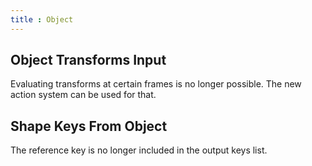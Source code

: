 ```yaml
---
title : Object
---
```


## Object Transforms Input

Evaluating transforms at certain frames is no longer possible. The new action
system can be used for that.

## Shape Keys From Object

The reference key is no longer included in the output keys list.
